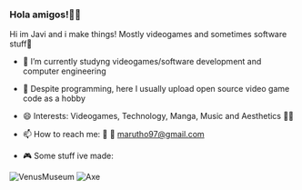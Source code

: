 ### Hola amigos!👋🌮 

Hi im Javi and i make things! Mostly videogames and sometimes software stuff💖

- 🔭 I’m currently studyng videogames/software development and computer engineering

- 🧩 Despite programming, here I usually upload open source video game code as a hobby

- 😄 Interests: Videogames, Technology, Manga, Music and Aesthetics 👨‍💻

- 📫 How to reach me: 🐤 📧 marutho97@gmail.com

- 🎮 Some stuff ive made:

![VenusMuseum](https://github.com/Marutho/Marutho/blob/master/Venus.png) ![Axe](https://github.com/Marutho/Marutho/blob/master/Cat.png)
 
